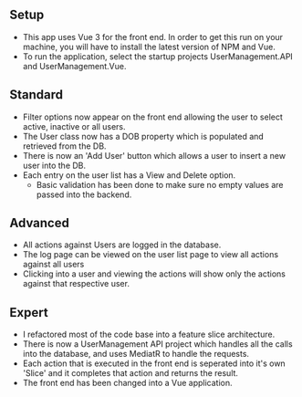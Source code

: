 ## Setup

* This app uses Vue 3 for the front end. In order to get this run on your machine, you will have to install the latest version of NPM and Vue.
* To run the application, select the startup projects UserManagement.API and UserManagement.Vue.

## Standard

* Filter options now appear on the front end allowing the user to select active, inactive or all users.
* The User class now has a DOB property which is populated and retrieved from the DB.
* There is now an 'Add User' button which allows a user to insert a new user into the DB.
* Each entry on the user list has a View and Delete option. 
  * Basic validation has been done to make sure no empty values are passed into the backend.

## Advanced

* All actions against Users are logged in the database.
* The log page can be viewed on the user list page to view all actions against all users
* Clicking into a user and viewing the actions will show only the actions against that respective user.

## Expert
* I refactored most of the code base into a feature slice architecture.
* There is now a UserManagement API project which handles all the calls into the database, and uses MediatR to handle the requests. 
* Each action that is executed in the front end is seperated into it's own 'Slice' and it completes that action and returns the result.
* The front end has been changed into a Vue application. 
